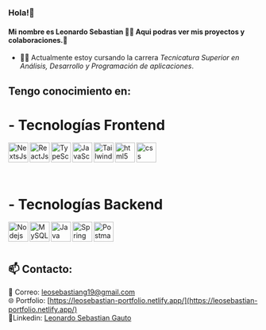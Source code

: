 ### Hola!👋 
#### Mi nombre es Leonardo Sebastian 🙋‍♂️ Aqui podras ver mis proyectos y colaboraciones.💼

- 👨‍💻 Actualmente estoy cursando la carrera *Tecnicatura Superior en Análisis, Desarrollo y Programación de aplicaciones*.

## Tengo conocimiento en:

# - Tecnologías Frontend
<img align="left" title="NextsJs" alt="NextsJs" width="40px" src="https://cdn.jsdelivr.net/gh/devicons/devicon@latest/icons/nextjs/nextjs-original.svg" />
<img align="left" title="ReactJs" alt="ReactJs" width="40px" src="https://cdn.jsdelivr.net/gh/devicons/devicon/icons/react/react-original-wordmark.svg" />
<img align="left" title="TypeScript" alt="TypeScript" width="40px" src="https://cdn.jsdelivr.net/gh/devicons/devicon/icons/typescript/typescript-original.svg" />
<img align="left" title="JavaScript" alt="JavaScript" width="40px" src="https://cdn.jsdelivr.net/gh/devicons/devicon/icons/javascript/javascript-original.svg" />
<img align="left" title="TailwindCSS" alt="TailwindCSS" width="40px" src="https://cdn.jsdelivr.net/gh/devicons/devicon@latest/icons/tailwindcss/tailwindcss-original.svg" />
<img align="left" title="HTML5" alt="html5" width="40px" src="https://cdn.jsdelivr.net/gh/devicons/devicon/icons/html5/html5-original.svg" />
<img align="left" title="CSS" alt="css" width="40px" src="https://cdn.jsdelivr.net/gh/devicons/devicon/icons/css3/css3-original.svg" />

<br>
<br>
<br>
<br>

# - Tecnologías Backend
<img align="left" title="NodeJs" alt="Nodejs" width="40px" src="https://cdn.jsdelivr.net/gh/devicons/devicon/icons/nodejs/nodejs-original.svg" />
<img align="left" title="MySQL" alt="MySQL" width="40px" src="https://cdn.jsdelivr.net/gh/devicons/devicon/icons/mysql/mysql-original-wordmark.svg" />
<img align="left" title="Java" alt="Java" width="40px" src="https://cdn.jsdelivr.net/gh/devicons/devicon@latest/icons/java/java-original.svg" />
<img align="left" title="Spring" alt="Spring" width="40px" src="https://cdn.jsdelivr.net/gh/devicons/devicon@latest/icons/spring/spring-original.svg" />
<img align="left" title="Postman" alt="Postman" width="40px" src="https://cdn.jsdelivr.net/gh/devicons/devicon@latest/icons/postman/postman-original.svg" />
<br>
<br>
<br>

## 📫 Contacto:

📩 Correo: leosebastiang19@gmail.com
<br>
🌐 Portfolio: [https://leosebastian-portfolio.netlify.app/](https://leosebastian-portfolio.netlify.app/)
<br>
👤Linkedin: [Leonardo Sebastian Gauto](https://www.linkedin.com/in/leonardo-sebastian-gauto-30a185216/)



